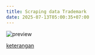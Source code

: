 ```yaml
---
title: Scraping data Trademark
date: 2025-07-13T05:00:35+07:00
---
```


![preview](scraping-web-trademark/preview.webp)

[keterangan](https://drive.google.com/file/d/1K9m1mfrbA-Gdu8_hTmhRYMjOeOeIPdym/view?usp=drive_link)